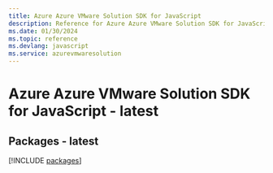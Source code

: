 ```yaml
---
title: Azure Azure VMware Solution SDK for JavaScript
description: Reference for Azure Azure VMware Solution SDK for JavaScript
ms.date: 01/30/2024
ms.topic: reference
ms.devlang: javascript
ms.service: azurevmwaresolution
---
```

# Azure Azure VMware Solution SDK for JavaScript - latest
## Packages - latest
[!INCLUDE [packages](azure-vmware-solution-index.md)]